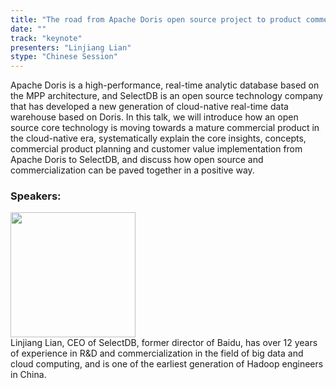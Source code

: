 ```yaml
---
title: "The road from Apache Doris open source project to product commercialization exploration"
date: "" 
track: "keynote"
presenters: "Linjiang Lian"
stype: "Chinese Session"
---
```

Apache Doris is a high-performance, real-time analytic database based on the MPP architecture, and SelectDB is an open source technology company that has developed a new generation of cloud-native real-time data warehouse based on Doris. 
In this talk, we will introduce how an open source core technology is moving towards a mature commercial product in the cloud-native era, systematically explain the core insights, concepts, commercial product planning and customer value implementation from Apache Doris to SelectDB, and discuss how open source and commercialization can be paved together in a positive way.


### Speakers: 
<img src="images/speaker/2025.png" width="200" />
<br>
Linjiang Lian, CEO of SelectDB, former director of Baidu, has over 12 years of experience in R&D and commercialization in the field of big data and cloud computing, and is one of the earliest generation of Hadoop engineers in China.